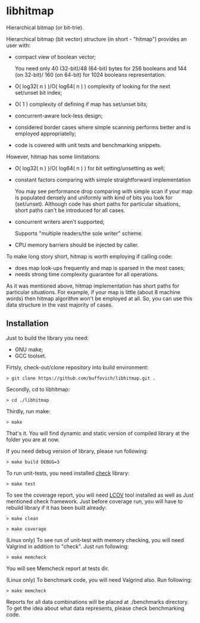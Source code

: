 libhitmap
=========

Hierarchical bitmap (or bit-trie).

Hierarchical bitmap (bit vector) structure (in short - "hitmap") provides
an user with:

 - compact view of boolean vector;

   You need only 40 (32-bit)/48 (64-bit) bytes for 256 booleans and
   144 (on 32-bit)/ 160 (on 64-bit) for 1024 booleans representation.
 
 - O( log32( n ) )/O( log64( n ) ) complexity of looking for the next
   set/unset bit index;
 - O( 1 ) complexity of defining if map has set/unset bits;
 - concurrent-aware lock-less design;
 - considered border cases where simple scanning performs better and is
   employed appropriatelly;
 - code is covered with unit tests and benchmarking snippets.

 However, hitmap has some limitations:
 
 - O( log32( n ) )/O( log64( n ) ) for bit setting/unsetting as well;
 - constant factors comparing with simple straightforward implementation
 
   You may see performance drop comparing with simple scan if your map is
   populated densely and uniformly with kind of bits you look for (set/unset).
   Although code has short paths for particular situations, short paths can't
   be introduced for all cases.
 
 - concurrent writers aren't supported;

   Supports "multiple readers/the sole writer" scheme.
 
 - CPU memory barriers should be injected by caller.

 To make long story short, hitmap is worth employing if calling code:
 - does map look-ups frequently and map is sparsed in the most cases;
 - needs strong time complexity guarantee for all operations.

As it was mentioned above, hitmap implementation has short paths for
particular situations. For example, if your map is little (about 8 machine
words) then hitmap algorithm won't be employed at all. So, you can use this
data structure in the vast majority of cases.

Installation
------------

Just to build the library you need:
 - GNU make;
 - GCC toolset. 

Firtsly, check-out/clone repository into build environment:

`> git clone https://github.com/buffovich/libhitmap.git .`

Secondly, cd to libhitmap:

`> cd ./libhitmap`

Thirdly, run make:

`> make`

That's it. You will find dynamic and static version of compiled library at the
folder you are at now.

If you need debug version of library, please run following:

`> make build DEBUG=3`

To run unit-tests, you need installed [check](http://check.sourceforge.net/)
library:

`> make test`

To see the coverage report, you will need
[LCOV](http://ltp.sourceforge.net/coverage/lcov.php) tool installed as well as
Just mentioned check framework. Just before coverage run, you will have to
rebuild library if it has been built already:

`> make clean`

`> make coverage`

(Linux only) To see run of unit-test with memory checking, you will need
Valgrind in addition to "check". Just run following:

`> make memcheck`

You will see Memcheck report at tests dir.

(Linux only) To benchmark code, you will need Valgrind also. Run following:

`> make memcheck`

Reports for all data combinations will be placed at ./benchmarks directory.
To get the idea about what data represents, please check benchmarking code.
